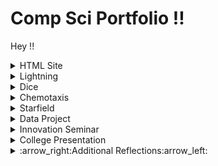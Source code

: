 # Comp Sci Portfolio !!

Hey !!

<details><summary>HTML Site</summary>
SITE LINK:
https://gertonsonc.github.io/testWeb/dogPage/index
    
CODE: 
https://raw.githubusercontent.com/GertonsonC/testWeb/gh-pages/dogPage/index.html

  <details><summary>:arrow_right:Website Reflection:arrow_left:</summary>
    <p> This project was interesting for me. I have really only had expirence with Java, and it was interesting learning how different some other languages are. Making it about lil pump was also kinda fun just because of his meme status. Overall, this project taught me a lot about the implementation of HTML and CSS to allow a program to run effectively online.
    </p>
  </details>
</details>


<details><summary>Lightning</summary>
    THIS PROJECT DOES NOT WORK DUE TO THE LACK OF A REPOSITORY OOPS
    
PROJECT LINK:
https://gertonsonc.github.io/lightning2/
    
CODE:
https://raw.githubusercontent.com/GertonsonC/lightning2/gh-pages/Lightning.pde?token=AeS-YMI2yng9XZQcDzGw9e4lxIpy2FF1ks5cBefGwA%3D%3D
 
  
  <details><summary>:arrow_right:Lightning Reflection:arrow_left:</summary>
    <p>This project was one that I enjoyed making. Using the random() was cool to see how setting different parameters and changing them can have vastly different effects in the program. It was a good introduction back into Java after the summer. When I first made the lightning, I had the idea of making it sith lightning like in Star Wars, so I got Darth Sidious and the most iconic star wars song to accompany my program. This program was relatively easy to make but it was fun to do.
    </p>
  </details>
</details>


<details><summary>Dice</summary>
PROJECT LINK: 
https://gertonsonc.github.io/dice3/
    
CODE:https://raw.githubusercontent.com/GertonsonC/dice3/gh-pages/Dice.pde?token=AHSL4YG3GMPRJXYZXOU6HM2462ZFC

  
  <details><summary>:arrow_right:Dice Reflection:arrow_left:</summary>
    <p>
   Dice really took me a while to make. It was hard for me to come up with an idea that would stand out. In fact, my original idea had the dice spinning on their own and you could click the mose to stop and take a pause in the program, and click again to resume it. I used the delay() method in processing which doesn't seem to work in the web browser, so I made the dice rolling manual. One thing that I did that was cool was using only RGB values above 150 to make the pastel colors of the dice contrast with the darker background.
    </p>
  </details>
</details>


<details><summary>Chemotaxis</summary>
PROJECT LINK: 
https://gertonsonc.github.io/chemotaxis4/ **DOES NOT WORK ONLINE**
    
CODE:https://raw.githubusercontent.com/GertonsonC/chemotaxis4/gh-pages/Chemotaxis.pde?token=AHSL4YCIHNY7HHUH5MJQSJK462YO4


<details><summary>:arrow_right:Chemotaxis Reflection:arrow_left:</summary>
    <p>
  This was the program that took me the longest to make. When the project was first introduced, I knew I wanted to make it into a game. I had so many if statements that would always be checking if things were true that could slow down the particles, end the game, or move the particles. This took me a while to make just to get everything working with no issues. Using arrays to constantly track the X and Y coordinates of the particles took a while to set up, and getting the hitboxes of the particles just right took me a while just itself. I really like how this project turned out, but unfortunately it doesn't work online due to the delay() function being used, and it's the whole backbone of my program so I couldn't just take it out.
    </p>
  </details>
</details>


<details><summary>Starfield</summary>
PROJECT LINK: 
https://gertonsonc.github.io/starfield5/
    
CODE:https://raw.githubusercontent.com/GertonsonC/starfield5/gh-pages/Starfield.pde?token=AHSL4YCOTD6TXMF5U76N232462YVG


<details><summary>:arrow_right:Starfield Reflection:arrow_left:</summary>
    <p>
  The hardest part of starfield for me was getting the particles that bounce off the walls to work. It took me forever just to figure out how I would be able to move all of them at once and track their X and Y values so I could reverse them if necessary when hitting a wall. I added in the reverse when the mouse is pressed thing last second to make my program less generic, but it led to a cool bug that I left in that makes the spinning particles look different. This one was very frustuating to make, but the end result was pretty cool.
    </p>
  </details>
</details>

<details><summary>Data Project</summary>
    PROJECT LINK:
https://gertonsonc.github.io/DataProject/
    
CODE:
https://raw.githubusercontent.com/GertonsonC/DataProject/ghpages/DataProject/DataProject.pde
 
  
  <details><summary>:arrow_right:Data Project Reflection:arrow_left:</summary>
    <p>This project was probably my favorite to make. I really enjoy listening to music, and it is interesting for me to see trends represented through popular music. This can tell you about music theory, like what keys and tempos are more popular and represented through pop music. It was also intersting to see how media influenced popular artists, such as XXXTENTACION who died last year and brought his name to the top of the lists of artists with the most songs. My favorite part was making the piano, which I thought turned out well and allowed someone to try different keys to see the songs that use those keys. 
    </p>
  </details>
</details>

<details><summary>Innovation Seminar</summary>
    PROJECT LINK:
https://docs.google.com/presentation/d/1Q7ak7lBmaRNaKsiGHNkqFLk_X-9vAddZ6OzXpFtCS08/edit?usp=sharing
  
  <details><summary>:arrow_right:Innovation Seminar Reflection:arrow_left:</summary>
    <p>This presentation was about 3D face scanning / facial recognition and what that can do for the world of cybersecurity. It was interesting to research and it makes me more interested in the world of cybersecurity. 
    </p>
  </details>
</details>

<details><summary>College Presentation</summary>
    PROJECT LINK:
https://docs.google.com/presentation/d/1Ut08XCyypyrMCy0XCJ-XE9XfTcR8btxizK-keR7NLV8/edit?usp=sharing
  
  <details><summary>:arrow_right:College Presentation Reflection:arrow_left:</summary>
    <p>This presentation was about the University of Minnesota Twin Cities. This is currently my top choice for college and I want to major in Computer Science. I had a conversation with one of the professors at the U of M, and he told me about the program there. It sold me a lot more on hte school and now I am definetely going to apply there next year. 
    </p>
  </details>
</details>

<details><summary>:arrow_right:Additional Reflections:arrow_left:</summary>

<p>
    One thing that I was proud of was my chemotaxis in general. I came in before school like every day to get this done, and finishing it was really hard. I had to make sure all the hitboxes work, I had to constantly be checking the X and Y positions of all the particles, check them for colission, and make them move at a reasonable scale. I had to add a working timer that stopped after 60 seconds. I had to get everything to line up and look nice on the display, and there were so many other thigns that made this the hardest program for me. I'm glad that I got through it and that I worked hard to come up with a final product that ended up woking really well and being cool. Nothing anyone else did was anything like it, and I thought that was cool. My code for this is above in the Chemotaxis section. It does not work on the web browser due to the use of the delay() method, but if you copy/paste it in Processing it should work fine.
    </p>
    <p>
    Another thing I am proud of is how I learned all this stuff about HTML and CSS. 3 months ago if you asked me what CSS was, I would've had no idea. Now with all the work I put into my website, I know just how far you can go with HTML and CSS to make a website that not only looks nice, but has functionality and can do cool things. One thing that was suprisingly easy was implementing youtube videos into the site, but that added to the whole thing overall. Learning all that was really fun and cool, and I want to learn other languages that aren't similar to Java for the same reason.
</p>

<p>
        The biggest hurdle for me to overcome was for me to get my bouncing particles to work in Starfield. I was just very confused at how you would use an interface to link everything together and I was focusing too much on that. What I eventually ended up doing was looking at the falling snowflakes from the christmas card last year and using that code as a foundation for those stars.
</p>
    
This is some of the hardest code I've written this year. This is from **Chemotaxis**

```
  void draw()   
{ 
  if (startT==false){
    background(128);
    text("Click to start",216,377);
  }
  if (startT==true)
  {
    int passedTime = millis() - sec;
    int col1 = (int)Math.floor(Math.random()*106+150);
    int col2 = (int)Math.floor(Math.random()*106+150);
    int col3 = (int)Math.floor(Math.random()*106+150);
    del = 10;
    background(0);
    background(128);
    noLoop();
    for (int i=0; i<=14; i++)
    {
      org.show(ox[i], oy[i], col1, col2, col3);
    }
    org.move();
    for (int i=0; i<=14; i++)
    {
      if (ox[i]==mouseX && oy[i]==mouseY) {
        textSize(60);
        text("YOU LOSE!", 249, 377);
        endL=true;
      }
    }
    textSize(40);
    fill(255);
    text(time,100,100);
    text(pCount, 700, 50);
    rect(700,75,25,100);
    fill(128);
    rect(700,75,25,100-pCount);
    fill(col1, col2, col3);
    if (mouseButton==LEFT && pCount>0) {
      pCount--;
      del = 70;
    }
    if (passedTime > total){
      time--;
      sec=millis();
    }
    if (time==0){
      endW=true;
      text("YOU WIN!",265,379);
    }
    if (endL==false && endW==false) {
      delay(del);
      loop();
    }
  }
}
```
</details>
